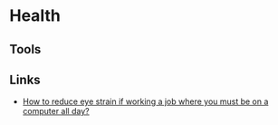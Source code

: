 # Health

## Tools

## Links

- [How to reduce eye strain if working a job where you must be on a computer all day?](https://www.reddit.com/r/LifeProTips/comments/xig8zy/lpt_request_how_to_reduce_eye_strain_if_working_a/?utm_medium=android_app&utm_source=share)